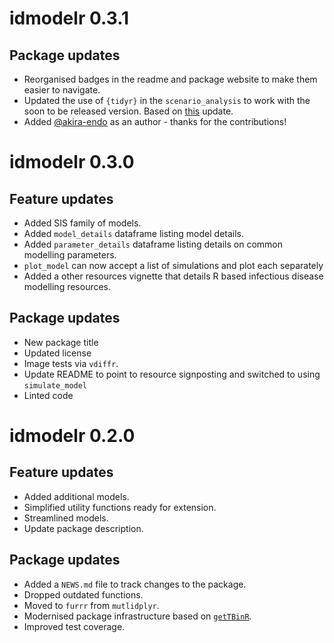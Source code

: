 
# idmodelr 0.3.1

## Package updates

* Reorganised badges in the readme and package website to make them easier to navigate.
* Updated the use of  `{tidyr}` in the `scenario_analysis` to work with the soon to be released version. Based on [this](https://github.com/tidyverse/tidyr/blob/master/NEWS.md) update.
* Added [@akira-endo](https://github.com/akira-endo) as an author - thanks for the contributions! 

# idmodelr 0.3.0

## Feature updates

* Added SIS family of models.
* Added `model_details` dataframe listing model details.
* Added `parameter_details` dataframe listing details on common modelling parameters.
* `plot_model` can now accept a list of simulations and plot each separately
* Added a other resources vignette that details R based infectious disease modelling resources.

## Package updates

* New package title
* Updated license
* Image tests via `vdiffr`.
* Update README to point to resource signposting and switched to using `simulate_model`
* Linted code

# idmodelr 0.2.0

## Feature updates

* Added additional models.
* Simplified utility functions ready for extension.
* Streamlined models.
* Update package description.

## Package updates

* Added a `NEWS.md` file to track changes to the package.
* Dropped outdated functions.
* Moved to `furrr` from `mutlidplyr`.
* Modernised package infrastructure based on [`getTBinR`](https://github.com/seabbs/getTBinR).
* Improved test coverage.
